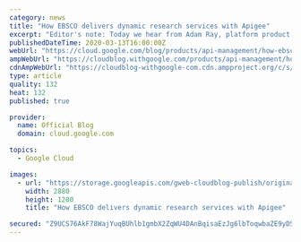```yaml
---
category: news
title: "How EBSCO delivers dynamic research services with Apigee"
excerpt: "Editor's note: Today we hear from Adam Ray, platform product manager at EBSCO Information Services, a leading provider of research databases, e-journals, magazines, and eBooks. Learn how the company is working with Apigee to connect with customers through APIs.For more than 70 years, EBSCO has supported"
publishedDateTime: 2020-03-13T16:00:00Z
webUrl: "https://cloud.google.com/blog/products/api-management/how-ebsco-delivers-dynamic-research-services-with-apigee/"
ampWebUrl: "https://cloudblog.withgoogle.com/products/api-management/how-ebsco-delivers-dynamic-research-services-with-apigee/amp/"
cdnAmpWebUrl: "https://cloudblog-withgoogle-com.cdn.ampproject.org/c/s/cloudblog.withgoogle.com/products/api-management/how-ebsco-delivers-dynamic-research-services-with-apigee/amp/"
type: article
quality: 132
heat: 132
published: true

provider:
  name: Official Blog
  domain: cloud.google.com

topics:
  - Google Cloud

images:
  - url: "https://storage.googleapis.com/gweb-cloudblog-publish/original_images/Google_Blog_api-management-02_1.jpg"
    width: 2880
    height: 1200
    title: "How EBSCO delivers dynamic research services with Apigee"

secured: "Z9UCS76AkF78WajYuqBUhlb1gmbX2ZqWU4DAnBqisaEzJg6lbToqwbaZE9yDS5jjfaFer6tpzwbDknfwXT3exrAT+adei+lnZNw7QUUjgSf2RBp/y64XA8Pb3qkEoi+KRyMXsyWDuz4lyfFvS+Ae+Gjy3Wy1KbmrEXnjbkp7HQgW8hvJkVGRhOpWYzRK/7rmMbuCEvHpvzMBo538ozgFz1GKLqmLcRyCqOZfUOGF3yCp0inWAhY217ljfSjlwz08g0kbwKxy8dEjNKABCQ7HM2JmfXTIeOz6S9jBIFIgd2o4OLeyLtOFS5LPNsb9nn+Yl1c6j1LWh8GeUynZoztcmg==;BeK9mc0vFxfHXIhXys6MUw=="
---
```


